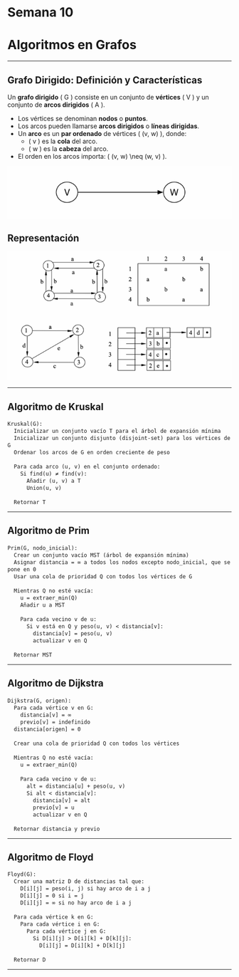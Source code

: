 # Semana 10

# Algoritmos en Grafos

---

## Grafo Dirigido: Definición y Características

Un **grafo dirigido** \( G \) consiste en un conjunto de **vértices** \( V \) y un conjunto de **arcos dirigidos** \( A \).

- Los vértices se denominan **nodos** o **puntos**.
- Los arcos pueden llamarse **arcos dirigidos** o **líneas dirigidas**.
- Un **arco** es un **par ordenado** de vértices \( (v, w) \), donde:
  - \( v \) es la **cola** del arco.
  - \( w \) es la **cabeza** del arco.
- El orden en los arcos importa: \( (v, w) \neq (w, v) \).

![](https://github.com/magomez36/Analisis_de_algoritmos_ManuelGomez/blob/main/Contenidos/Recursos/Recursos%20Semana%2010/imagen%201%20-%20Semana%2010.png?raw=true)

## Representación

![](https://github.com/magomez36/Analisis_de_algoritmos_ManuelGomez/blob/main/Contenidos/Recursos/Recursos%20Semana%2010/imagen%202%20-%20Semana%2010.png?raw=true)

---

## Algoritmo de Kruskal

```plaintext
Kruskal(G):
  Inicializar un conjunto vacío T para el árbol de expansión mínima
  Inicializar un conjunto disjunto (disjoint-set) para los vértices de G
  Ordenar los arcos de G en orden creciente de peso

  Para cada arco (u, v) en el conjunto ordenado:
    Si find(u) ≠ find(v):
      Añadir (u, v) a T
      Union(u, v)

  Retornar T
```

---

## Algoritmo de Prim 

```plaintext
Prim(G, nodo_inicial):
  Crear un conjunto vacío MST (árbol de expansión mínima)
  Asignar distancia = ∞ a todos los nodos excepto nodo_inicial, que se pone en 0
  Usar una cola de prioridad Q con todos los vértices de G

  Mientras Q no esté vacía:
    u = extraer_min(Q)
    Añadir u a MST

    Para cada vecino v de u:
      Si v está en Q y peso(u, v) < distancia[v]:
        distancia[v] = peso(u, v)
        actualizar v en Q

  Retornar MST
```

---

## Algoritmo de Dijkstra  

```plaintext
Dijkstra(G, origen):
  Para cada vértice v en G:
    distancia[v] = ∞
    previo[v] = indefinido
  distancia[origen] = 0

  Crear una cola de prioridad Q con todos los vértices

  Mientras Q no esté vacía:
    u = extraer_min(Q)
    
    Para cada vecino v de u:
      alt = distancia[u] + peso(u, v)
      Si alt < distancia[v]:
        distancia[v] = alt
        previo[v] = u
        actualizar v en Q

  Retornar distancia y previo
```

---

## Algoritmo de Floyd   

```plaintext
Floyd(G):
  Crear una matriz D de distancias tal que:
    D[i][j] = peso(i, j) si hay arco de i a j
    D[i][j] = 0 si i = j
    D[i][j] = ∞ si no hay arco de i a j

  Para cada vértice k en G:
    Para cada vértice i en G:
      Para cada vértice j en G:
        Si D[i][j] > D[i][k] + D[k][j]:
          D[i][j] = D[i][k] + D[k][j]

  Retornar D
```

---
